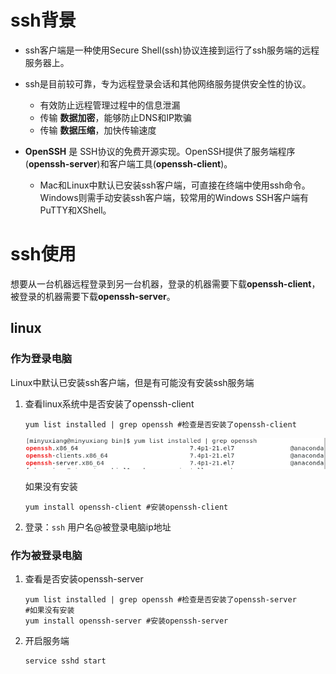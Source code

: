 # ssh背景

- ssh客户端是一种使用Secure Shell(ssh)协议连接到运行了ssh服务端的远程服务器上。

- ssh是目前较可靠，专为远程登录会话和其他网络服务提供安全性的协议。
  - 有效防止远程管理过程中的信息泄漏
  - 传输 **数据加密**，能够防止DNS和IP欺骗
  - 传输 **数据压缩**，加快传输速度
- **OpenSSH** 是 SSH协议的免费开源实现。OpenSSH提供了服务端程序(**openssh-server**)和客户端工具(**openssh-client**)。
  - Mac和Linux中默认已安装ssh客户端，可直接在终端中使用ssh命令。Windows则需手动安装ssh客户端，较常用的Windows SSH客户端有PuTTY和XShell。

# ssh使用

​	想要从一台机器远程登录到另一台机器，登录的机器需要下载**openssh-client**，被登录的机器需要下载**openssh-server**。

## linux

### 作为登录电脑

Linux中默认已安装ssh客户端，但是有可能没有安装ssh服务端

1. 查看linux系统中是否安装了openssh-client

   ~~~shell
   yum list installed | grep openssh #检查是否安装了openssh-client
   ~~~

   ![](ssh.assets/image-20200420082836734.png)

   如果没有安装

   ~~~SHELL
   yum install openssh-client #安装openssh-client
   ~~~

2. 登录：`ssh`  用户名@被登录电脑ip地址

### 作为被登录电脑

1. 查看是否安装openssh-server

   ~~~shell
   yum list installed | grep openssh #检查是否安装了openssh-server
   #如果没有安装
   yum install openssh-server #安装openssh-server  
   ~~~

2. 开启服务端

   ~~~shell
   service sshd start
   ~~~











